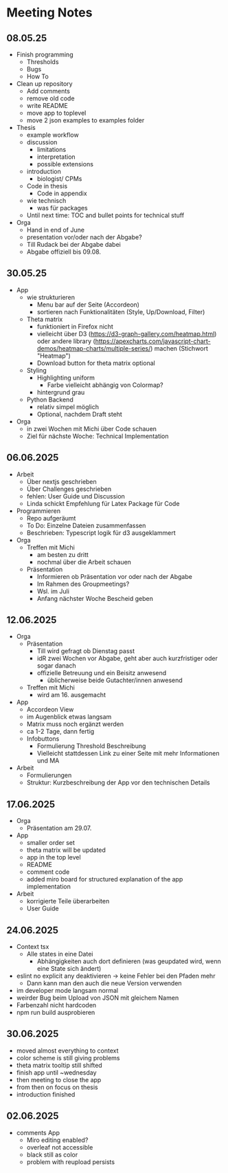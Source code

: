 # Meeting Notes

## 08.05.25

- Finish programming
  - Thresholds
  - Bugs
  - How To
- Clean up repository
  - Add comments
  - remove old code
  - write README
  - move app to toplevel
  - move 2 json examples to examples folder
- Thesis
  - example workflow
  - discussion
    - limitations
    - interpretation
    - possible extensions
  - introduction
    - biologist/ CPMs 
  - Code in thesis
    - Code in appendix
  - wie technisch
    - was für packages
  - Until next time: TOC and bullet points for technical stuff
- Orga
  - Hand in end of June
  - presentation vor/oder nach der Abgabe?
  - Till Rudack bei der Abgabe dabei
  - Abgabe offiziell bis 09.08.

## 30.05.25	

- App
  - wie strukturieren
    - Menu bar auf der Seite (Accordeon)
    - sortieren nach Funktionalitäten (Style, Up/Download, Filter)
  - Theta matrix
    - funktioniert in Firefox nicht
    - vielleicht über D3 (https://d3-graph-gallery.com/heatmap.html) oder andere library (https://apexcharts.com/javascript-chart-demos/heatmap-charts/multiple-series/) machen (Stichwort "Heatmap")
    - Download button for theta matrix optional
  - Styling
    - Highlighting uniform
      - Farbe vielleicht abhängig von Colormap?
    - hintergrund grau
  - Python Backend
    - relativ simpel möglich
    - Optional, nachdem Draft steht
- Orga
  - in zwei Wochen mit Michi über Code schauen
  - Ziel für nächste Woche: Technical Implementation

## 06.06.2025

- Arbeit
  - Über nextjs geschrieben
  - Über Challenges geschrieben
  - fehlen: User Guide und Discussion
  - Linda schickt Empfehlung für Latex Package für Code
- Programmieren
  - Repo aufgeräumt 
  - To Do: Einzelne Dateien zusammenfassen
  - Beschrieben: Typescript logik für d3 ausgeklammert
- Orga
  - Treffen mit Michi
    - am besten zu dritt
    - nochmal über die Arbeit schauen
  - Präsentation
    - Informieren ob Präsentation vor oder nach der Abgabe
    - Im Rahmen des Groupmeetings?
    - Wsl. im Juli
    - Anfang nächster Woche Bescheid geben

## 12.06.2025

- Orga
  - Präsentation
    - Till wird gefragt ob Dienstag passt
    - idR zwei Wochen vor Abgabe, geht aber auch kurzfristiger oder sogar danach
    - offizielle Betreuung und ein Beisitz anwesend
      - üblicherweise beide Gutachter/innen anwesend
  - Treffen mit Michi
    - wird am 16. ausgemacht
- App
  - Accordeon View
  - im Augenblick etwas langsam
  - Matrix muss noch ergänzt werden
  - ca 1-2 Tage, dann fertig
  - Infobuttons
    - Formulierung Threshold Beschreibung
    - Vielleicht stattdessen Link zu einer Seite mit mehr Informationen und MA
- Arbeit
  - Formulierungen
  - Struktur: Kurzbeschreibung der App vor den technischen Details


## 17.06.2025

- Orga
  - Präsentation am 29.07.
- App
  - smaller order set
  - theta matrix will be updated
  - app in the top level
  - README
  - comment code
  - added miro board for structured explanation of the app implementation
- Arbeit
  - korrigierte Teile überarbeiten
  - User Guide

## 24.06.2025

- Context tsx 
  - Alle states in eine Datei
    - Abhängigkeiten auch dort definieren (was geupdated wird, wenn eine State sich ändert)
- eslint no explicit any deaktivieren -> keine Fehler bei den Pfaden mehr
  - Dann kann man den auch die neue Version verwenden
- im developer mode langsam normal
- weirder Bug beim Upload von JSON mit gleichem Namen
- Farbenzahl nicht hardcoden
- npm run build ausprobieren

## 30.06.2025

- moved almost everything to context
- color scheme is still giving problems
- theta matrix tooltip still shifted
- finish app until ~wednesday
- then meeting to close the app
- from then on focus on thesis
- introduction finished

## 02.06.2025

- comments App
  - Miro editing enabled?
  - overleaf not accessible
  - black still as color
  - problem with reupload persists